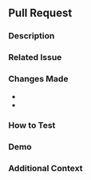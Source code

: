 ## Pull Request

### Description
<!-- Provide a clear and concise description of what your pull request does. -->

### Related Issue
<!-- If applicable, reference the issue that this PR addresses. Format: Fixes #[issue number] -->

### Changes Made
- <!-- List out the changes you made in this PR. -->
- <!-- Add more items as needed. -->

### How to Test
<!-- Provide instructions on how to test the changes made in this PR. -->

### Demo
<!-- Include a link to a demo or a description of the demo steps. For example, you could use a GIF or video link here. -->

### Additional Context
<!-- Add any other context about the pull request, such as screenshots or additional notes. -->

